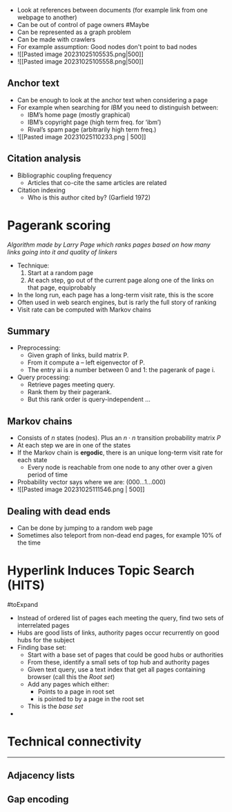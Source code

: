 

* Look at references between documents (for example link from one webpage to another)
* Can be out of control of page owners #Maybe 
* Can be represented as a graph problem
* Can be made with crawlers
* For example assumption: Good nodes don't point to bad nodes
* ![[Pasted image 20231025105535.png|500]]
* ![[Pasted image 20231025105558.png|500]]

## Anchor text
* Can be enough to look at the anchor text when considering a page
* For example when searching for *IBM* you need to distinguish between:
	* IBM’s home page (mostly graphical)
	* IBM’s copyright page (high term freq. for ‘ibm’) 
	* Rival’s spam page (arbitrarily high term freq.)
* ![[Pasted image 20231025110233.png | 500]]

## Citation analysis
* Bibliographic coupling frequency 
	* Articles that co-cite the same articles are related
* Citation indexing
	* Who is this author cited by? (Garfield 1972)

# Pagerank scoring
_Algorithm made by Larry Page which ranks pages based on how many links going into it and quality of linkers_
* Technique:
	1. Start at a random page
	2. At each step, go out of the current page along one of the links on that page, equiprobably
* In the long run, each page has a long-term visit rate, this is the score
* Often used in web search engines, but is rarly the full story of ranking
* Visit rate can be computed with Markov chains

## Summary
* Preprocessing: 
	* Given graph of links, build matrix P. 
	* From it compute a – left eigenvector of P. 
	* The entry ai is a number between 0 and 1: the pagerank of page i. 
* Query processing: 
	* Retrieve pages meeting query. 
	* Rank them by their pagerank. 
	* But this rank order is query-independent …

## Markov chains
* Consists of $n$ states (nodes). Plus an $n\cdot n$ transition probability matrix $P$
* At each step we are in one of the states
* If the Markov chain is **ergodic**, there is an unique long-term visit rate for each state
	* Every node is reachable from one node to any other over a given period of time
* Probability vector says where we are: (000…1…000)
* ![[Pasted image 20231025111546.png | 500]]

## Dealing with dead ends
* Can be done by jumping to a random web page
* Sometimes also teleport from non-dead end pages, for example 10% of the time


# Hyperlink Induces Topic Search (HITS)
#toExpand 
* Instead of ordered list of pages each meeting the query, find two sets of interrelated pages
* Hubs are good lists of links, authority pages occur recurrently on good hubs for the subject
* Finding base set:
	* Start with a base set of pages that could be good hubs or authorities
	* From these, identify a small sets of top hub and authority pages
	* Given text query, use a text index that get all pages containing browser (call this the *Root set*)
	* Add any pages which either:
		* Points to a page in root set
		* is pointed to by  a page in the root set
	* This is the *base set*
* 


# Technical connectivity
---

## Adjacency lists


## Gap encoding


